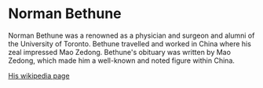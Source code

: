 # Norman Bethune

Norman Bethune was a renowned as a physician and surgeon and alumni of the University of Toronto. Bethune travelled and worked in China where his zeal impressed Mao Zedong. Bethune's obituary was written by Mao Zedong, which made him a well-known and noted figure within China. 

[His wikipedia page](https://en.wikipedia.org/wiki/Norman_Bethune)
